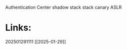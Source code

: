 Authentication Center
shadow stack 
stack canary 
ASLR












# Links: 




202501291111
[[2025-01-29]]